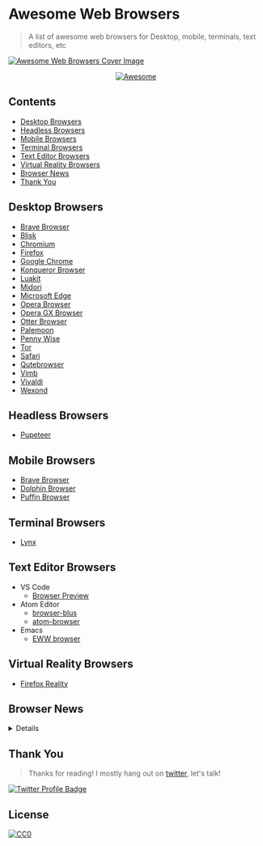 # Awesome Web Browsers
> A list of awesome web browsers for Desktop, mobile, terminals, text editors, etc

<a href="https://twitter.com/cliffordfajard0"><img src="./media/images/cover.png" alt="Awesome Web Browsers Cover Image"></a>

<p align="center">
  <a href="https://github.com/sindresorhus/awesome"><img src="https://cdn.rawgit.com/sindresorhus/awesome/d7305f38d29fed78fa85652e3a63e154dd8e8829/media/badge.svg" alt="Awesome"/></a>
</p>


## Contents
- [Desktop Browsers](#desktop-browsers)
- [Headless Browsers](#headless-browsers)
- [Mobile Browsers](#mobile-browsers)
- [Terminal Browsers](#terminal-browsers)
- [Text Editor Browsers](#text-editor-browsers)
- [Virtual Reality Browsers](#virtual-reality-browsers)
- [Browser News](#browser-news)
- [Thank You](#thank-you)


## Desktop Browsers
- [Brave Browser](https://brave.com/)
- [Blisk](https://blisk.io/)
- [Chromium](https://www.chromium.org/getting-involved/download-chromium)
- [Firefox](https://www.mozilla.org/en-US/firefox/new/)
- [Google Chrome](https://www.google.com/chrome/b/)
- [Konqueror Browser](https://kde.org/applications/internet/org.kde.konqueror)
- [Luakit](https://luakit.github.io/)
- [Midori](https://www.midori-browser.org/)
- [Microsoft Edge](https://www.microsoft.com/en-us/windows/microsoft-edge)
- [Opera Browser](https://www.opera.com/)
- [Opera GX Browser](https://www.opera.com/gx#start)
- [Otter Browser](https://otter-browser.org/)
- [Palemoon](https://www.palemoon.org/)
- [Penny Wise](https://github.com/kamranahmedse/pennywise)
- [Tor](https://www.torproject.org/)
- [Safari](https://www.apple.com/safari/)
- [Qutebrowser](https://www.qutebrowser.org/)
- [Vimb](https://github.com/fanglingsu/vimb)
- [Vivaldi](https://vivaldi.com/)
- [Wexond](https://github.com/wexond/wexond)

## Headless Browsers
- [Pupeteer](https://github.com/GoogleChrome/puppeteer)


## Mobile Browsers
- [Brave Browser](https://brave.com/)
- [Dolphin Browser](http://dolphin.com/)
- [Puffin Browser](https://www.puffin.com/)

## Terminal Browsers
- [Lynx](http://lynx.browser.org/)


## Text Editor Browsers
- VS Code
	- [Browser Preview](https://marketplace.visualstudio.com/items?itemName=auchenberg.vscode-browser-preview)
- Atom Editor
	- [browser-blus](https://atom.io/packages/browser-plus)
	- [atom-browser](https://github.com/sean-codes/atom-browser)
- Emacs
	- [EWW browser](https://www.youtube.com/watch?v=GtFz19gj-m4)

## Virtual Reality Browsers
- [Firefox Reality](https://mixedreality.mozilla.org/)



## Browser News
<details>

- YouTube
	- [YouTube - Google Chrome Developers Channel](https://www.youtube.com/channel/UCnUYZLuoy1rq1aVMwx4aTzw)
	- [Chrome University - Playlist of talks from Google's internal training for new Chrome engineers](https://www.youtube.com/playlist?list=PL9ioqAuyl6UIFAdsM5KU6P-hRJdh-BPmm)ç
- Twitter Accounts
	- [Intent to Ship](https://twitter.com/intenttoship)
	- [Microsoft Edge Dev](https://twitter.com/MSEdgeDev)
	- [Microsoft Edge](https://twitter.com/MicrosoftEdge)
	- [Google Chrome](https://twitter.com/googlechrome)
	- [Chrome Developers](https://twitter.com/ChromiumDev)
	- [Chrome UX Report](https://twitter.com/ChromeUXReport)
	- [Chrome DevTools](https://twitter.com/ChromeDevTools)
	- [Firefox Devtools](https://twitter.com/FirefoxDevTools)
	- [Firefox Nightly](https://twitter.com/FirefoxNightly)
	- [Firefox](https://twitter.com/firefox)
	- [Spider Monkey JS](https://twitter.com/SpiderMonkeyJS)
	- [V8](https://twitter.com/v8js)
	- [W3C Technical Architecture Group](https://twitter.com/w3ctag)
	- [W3C](https://twitter.com/w3c)
	- [Webkit](https://twitter.com/webkit)
	- [HTTP Archive](https://twitter.com/HTTPArchive)
	- [Lighthouse](https://twitter.com/____lighthouse)
- GitHub
	- [GitHub - W3C Technical Architecture Group](https://github.com/w3ctag?type=source)
	- [W3C specs and API reviews](https://github.com/w3ctag/design-reviews)
	- [GitHub - Google Chrome](https://github.com/googlechrome)
	- [GitHub - Firefox](https://github.com/mozilla)
	- [Nagalfar - a toy web browser implemented in rust from scratch](https://github.com/maekawatoshiki/naglfar)
	- [Robinson - a toy web browser implemented in rust from scratch](https://github.com/mbrubeck/robinson)

- Books
	- [High Performance Browser Networking](https://hpbn.co/)
	- [Architecture of Open Source Applications - Selenium Web Driver Implementation Overview](http://aosabook.org/en/selenium.html)
</details>


## Thank You
> Thanks for reading! I mostly hang out on [twitter](https://twitter.com/cliffordfajard0), let's talk!

<a href="https://twitter.com/cliffordfajard0"><img src="https://img.shields.io/twitter/follow/cliffordfajard0?style=social" alt="Twitter Profile Badge"/></a>

## License
[![CC0](http://mirrors.creativecommons.org/presskit/buttons/88x31/svg/cc-zero.svg)](https://creativecommons.org/publicdomain/zero/1.0/)
